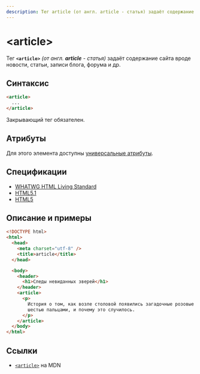 ```yaml
---
description: Тег article (от англ. article - статья) задаёт содержание сайта вроде новости, статьи, записи блога, форума и др
---
```


# &lt;article&gt;

Тег **`<article>`** _(от англ. **article** - статья)_ задаёт содержание сайта вроде новости, статьи, записи блога, форума и др.

## Синтаксис

```html
<article>
  ...
</article>
```

Закрывающий тег обязателен.

## Атрибуты

Для этого элемента доступны [универсальные атрибуты](uni-attr.md).

## Спецификации

- [WHATWG HTML Living Standard](https://html.spec.whatwg.org/multipage/sections.html#the-article-element)
- [HTML5.1](http://www.w3.org/html/wg/drafts/html/master/sections.html#the-article-element)
- [HTML5](http://www.w3.org/TR/html5/sections.html#the-article-element)

## Описание и примеры

```html
<!DOCTYPE html>
<html>
  <head>
    <meta charset="utf-8" />
    <title>article</title>
  </head>

  <body>
    <header>
      <h1>Следы невиданных зверей</h1>
    </header>
    <article>
      <p>
        История о том, как возле столовой появились загадочные розовые следы с
        шестью пальцами, и почему это случилось.
      </p>
    </article>
  </body>
</html>
```

## Ссылки

- [`<article>`](https://developer.mozilla.org/ru/docs/Web/HTML/Element/article) на MDN
